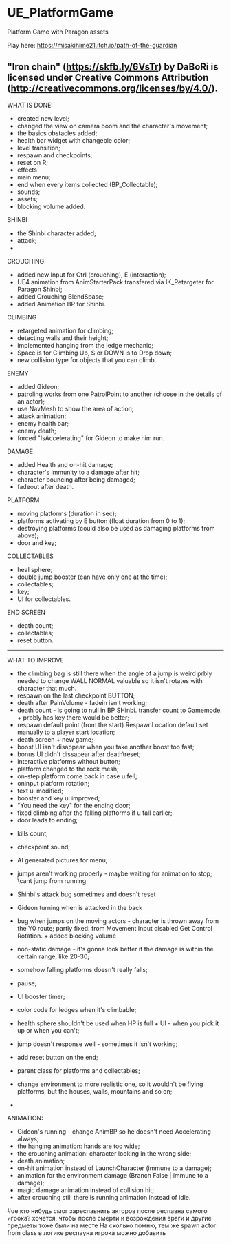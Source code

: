 # UE_PlatformGame
Platform Game with Paragon assets

Play here: https://misakihime21.itch.io/path-of-the-guardian 

"Iron chain" (https://skfb.ly/6VsTr) by DaBoRi is licensed under Creative Commons Attribution (http://creativecommons.org/licenses/by/4.0/).
-------

WHAT IS DONE:

- created new level;
- changed the view on camera boom and the character's movement;
- the basics obstacles added;
- health bar widget with changeble color;
- level transition;
- respawn and checkpoints;
- reset on R;
- effects
- main menu;
- end when every items collected (BP_Collectable);
- sounds;
- assets;
- blocking volume added.

SHINBI
- the Shinbi character added;
- attack;
- 

CROUCHING
- added new Input for Ctrl (crouching), E (interaction);
- UE4 animation from AnimStarterPack transfered via IK_Retargeter for Paragon Shinbi;
- added Crouching BlendSpase;
- added Animation BP for Shinbi.

CLIMBING
- retargeted animation for climbing;
- detecting walls and their height;
- implemented hanging from the ledge mechanic;
- Space is for Climbing Up, S or DOWN is to Drop down;
- new collision type for objects that you can climb.

ENEMY
- added Gideon;
- patroling works from one PatrolPoint to another (choose in the details of an actor);
- use NavMesh to show the area of action;
- attack animation;
- enemy health bar;
- enemy death;
- forced "IsAccelerating" for Gideon to make him run.

DAMAGE
- added Health and on-hit damage;
- character's immunity to a damage after hit; 
- character bouncing after being damaged;
- fadeout after death.

PLATFORM
- moving platforms (duration in sec);
- platforms activating by E button (float duration from 0 to 1);
- destroying platforms (could also be used as damaging platforms from above);
- door and key;

COLLECTABLES
- heal sphere;
- double jump booster (can have only one at the time);
- collectables;
- key;
- UI for collectables.

END SCREEN
- death count;
- collectables;
- reset button.


-------

WHAT TO IMPROVE

+ the climbing bag is still there when the angle of a jump is weird
	prbly needed to change WALL NORMAL valuable so it isn't rotates with character that much.
+ respawn on the last checkpoint  BUTTON;
+ death after PainVolume - fadein isn't working;
+ death count - is going to null in BP SHinbi. transfer count to Gamemode. + prbbly has key there would be better;
+ respawn default point (from the start)
	RespawnLocation default set manually to a player start location;
+ death screen + new game;
+ boost UI isn't disappear when you take another boost too fast;
+ bonus UI didn't dissapear after death\\reset;
+ interactive platforms without button;
+ platform changed to the rock mesh;
+ on-step platform come back in case u fell;
+ oninput platform rotation;
+ text ui modified;
+ booster and key ui improved;
+ "You need the key" for the ending door;
+ fixed climbing after the falling plaftorms if u fall earlier;
+ door leads to ending;

- kills count;

- checkpoint sound;

- AI generated pictures for menu;

- jumps aren't working properly  - maybe waiting for animation to stop; \\cant jump from running
- Shinbi's attack bug sometimes and doesn't reset

- Gideon turning when is attacked in the back

- bug when jumps on the moving actors - character is thrown away from the Y0 route;
	partly fixed: from Movement Input disabled Get Control Rotation. + added blocking volume
	
	
	
- non-static damage - it's gonna look better if the damage is within the certain range, like 20-30;
- somehow falling platforms doesn't really falls;	

- pause;
- UI booster timer;
- color code for ledges when it's climbable;
- health sphere shouldn't be used when HP is full + UI - when you pick it up or when you can't;
- jump doesn't response well - sometimes it isn't working;
- add reset button on the end;
- parent class for platforms and collectables;
- change environment to more realistic one, so it wouldn't be flying platforms, but the houses,
 walls, mountains and so on;
- 


ANIMATION:
- Gideon's running - change AnimBP so he doesn't need Accelerating always;
- the hanging animation: hands are too wide;
- the crouching animation: character looking in the wrong side;
- death animation;
- on-hit animation instead of LaunchCharacter (immune to a damage);
- animation for the environment damage (Branch False | immune to a damage);
- magic damage animation instead of collision hit;
- after crouching still there is running animation instead of idle.


#ue кто нибудь смог зареспавнить акторов после респавна самого игрока?
хочется, чтобы после смерти и возрождения враги и другие предметы тоже были на месте
На сколько помню, тем же spawn actor from class в логике респауна игрока можно добавить

